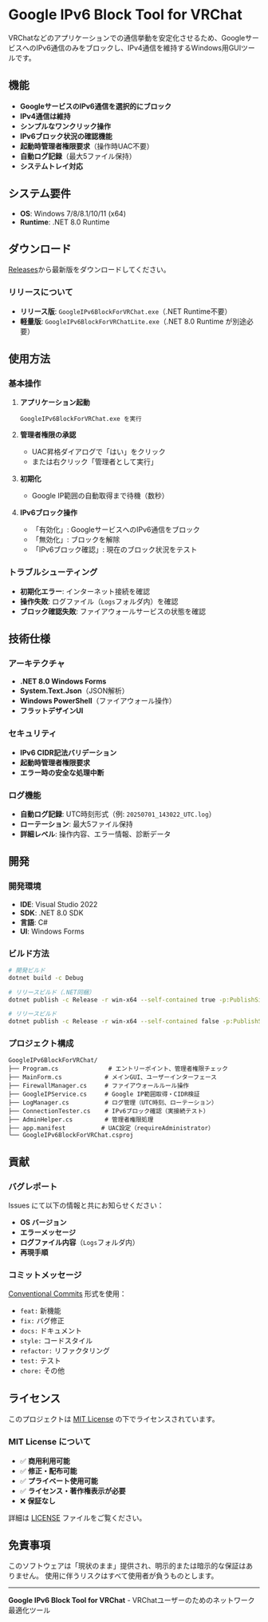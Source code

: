 # Google IPv6 Block Tool for VRChat

VRChatなどのアプリケーションでの通信挙動を安定化させるため、GoogleサービスへのIPv6通信のみをブロックし、IPv4通信を維持するWindows用GUIツールです。

## 機能

- **GoogleサービスのIPv6通信を選択的にブロック**
- **IPv4通信は維持**
- **シンプルなワンクリック操作**
- **IPv6ブロック状況の確認機能**
- **起動時管理者権限要求**（操作時UAC不要）
- **自動ログ記録**（最大5ファイル保持）
- **システムトレイ対応**

## システム要件

- **OS**: Windows 7/8/8.1/10/11 (x64)
- **Runtime**: .NET 8.0 Runtime

## ダウンロード

[Releases](https://github.com/leCielEtoile/GoogleIPv6BlockForVRChat/releases)から最新版をダウンロードしてください。

### リリースについて

- **リリース版**: `GoogleIPv6BlockForVRChat.exe`（.NET Runtime不要）
- **軽量版**: `GoogleIPv6BlockForVRChatLite.exe`（.NET 8.0 Runtime が別途必要）

## 使用方法

### 基本操作

1. **アプリケーション起動**
   ```
   GoogleIPv6BlockForVRChat.exe を実行
   ```

2. **管理者権限の承認**
   - UAC昇格ダイアログで「はい」をクリック
   - または右クリック「管理者として実行」

3. **初期化**
   - Google IP範囲の自動取得まで待機（数秒）

4. **IPv6ブロック操作**
   - 「有効化」: GoogleサービスへのIPv6通信をブロック
   - 「無効化」: ブロックを解除
   - 「IPv6ブロック確認」: 現在のブロック状況をテスト

### トラブルシューティング

- **初期化エラー**: インターネット接続を確認
- **操作失敗**: ログファイル（`Logs`フォルダ内）を確認
- **ブロック確認失敗**: ファイアウォールサービスの状態を確認

## 技術仕様

### アーキテクチャ

- **.NET 8.0 Windows Forms**
- **System.Text.Json**（JSON解析）
- **Windows PowerShell**（ファイアウォール操作）
- **フラットデザインUI**

### セキュリティ

- **IPv6 CIDR記法バリデーション**
- **起動時管理者権限要求**
- **エラー時の安全な処理中断**

### ログ機能

- **自動ログ記録**: UTC時刻形式（例: `20250701_143022_UTC.log`）
- **ローテーション**: 最大5ファイル保持
- **詳細レベル**: 操作内容、エラー情報、診断データ

## 開発

### 開発環境

- **IDE**: Visual Studio 2022
- **SDK**: .NET 8.0 SDK
- **言語**: C#
- **UI**: Windows Forms

### ビルド方法

```bash
# 開発ビルド
dotnet build -c Debug

# リリースビルド（.NET同梱）
dotnet publish -c Release -r win-x64 --self-contained true -p:PublishSingleFile=true

# リリースビルド
dotnet publish -c Release -r win-x64 --self-contained false -p:PublishSingleFile=true
```

### プロジェクト構成

```
GoogleIPv6BlockForVRChat/
├── Program.cs              # エントリーポイント、管理者権限チェック
├── MainForm.cs            # メインGUI、ユーザーインターフェース
├── FirewallManager.cs     # ファイアウォールルール操作
├── GoogleIPService.cs     # Google IP範囲取得・CIDR検証
├── LogManager.cs          # ログ管理（UTC時刻、ローテーション）
├── ConnectionTester.cs    # IPv6ブロック確認（実接続テスト）
├── AdminHelper.cs         # 管理者権限処理
├── app.manifest          # UAC設定（requireAdministrator）
└── GoogleIPv6BlockForVRChat.csproj
```

## 貢献

### バグレポート

Issues にて以下の情報と共にお知らせください：

- **OS バージョン**
- **エラーメッセージ**
- **ログファイル内容**（`Logs`フォルダ内）
- **再現手順**

### コミットメッセージ

[Conventional Commits](https://www.conventionalcommits.org/) 形式を使用：

- `feat:` 新機能
- `fix:` バグ修正
- `docs:` ドキュメント
- `style:` コードスタイル
- `refactor:` リファクタリング
- `test:` テスト
- `chore:` その他

## ライセンス

このプロジェクトは [MIT License](LICENSE) の下でライセンスされています。

### MIT License について

- ✅ **商用利用可能**
- ✅ **修正・配布可能**
- ✅ **プライベート使用可能**
- ✅ **ライセンス・著作権表示が必要**
- ❌ **保証なし**

詳細は [LICENSE](LICENSE) ファイルをご覧ください。

## 免責事項

このソフトウェアは「現状のまま」提供され、明示的または暗示的な保証はありません。
使用に伴うリスクはすべて使用者が負うものとします。

---

**Google IPv6 Block Tool for VRChat** - VRChatユーザーのためのネットワーク最適化ツール